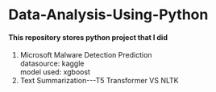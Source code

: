 # Data-Analysis-Using-Python
#### This repository stores python project that I did
1. Microsoft Malware Detection Prediction\
   datasource: kaggle\
   model used: xgboost<br/> 
2. Text Summarization---T5 Transformer VS NLTK
 

